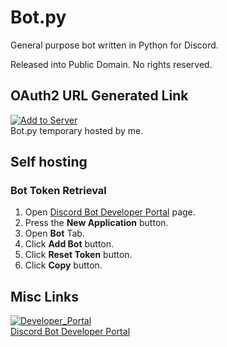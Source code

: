 # Bot.py
General purpose bot written in Python for Discord.  

Released into Public Domain. No rights reserved.
## OAuth2 URL Generated Link
[![Add to Server](https://user-images.githubusercontent.com/21064622/199047687-7375bec1-d560-44e9-a094-08022739e46a.png)](https://discord.com/api/oauth2/authorize?client_id=1034842957410484345&permissions=0&scope=bot)  
Bot.py temporary hosted by me. 

## Self hosting
### Bot Token Retrieval
1. Open [Discord Bot Developer Portal](https://discord.com/developers/applications) page.
2. Press the **New Application** button. 
3. Open **Bot** Tab.
4. Click **Add Bot** button.
5. Click **Reset Token** button.
6. Click **Copy** button.

## Misc Links
[![Developer_Portal](https://user-images.githubusercontent.com/21064622/199046604-c4221e9f-11e5-4f07-8526-fe8e2245a8b0.png)  
Discord Bot Developer Portal](https://discord.com/developers/applications)
